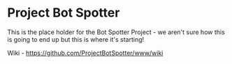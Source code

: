 # Project Bot Spotter

This is the place holder for the Bot Spotter Project - we aren't sure 
how this is going to end up but this is where it's starting!

Wiki -  https://github.com/ProjectBotSpotter/www/wiki

